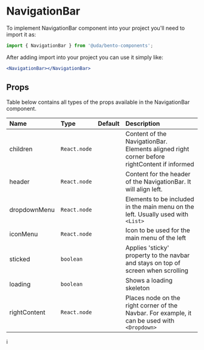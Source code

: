 # NavigationBar

To implement NavigationBar component into your project you'll need to import it as:

```jsx
import { NavigationBar } from '@uda/bento-components';
```

After adding import into your project you can use it simply like:

```jsx
<NavigationBar></NavigationBar>
```

## Props

Table below contains all types of the props available in the NavigationBar component.

| Name         | Type         | Default | Description                                                                                  |
| :----------- | :----------- | :------ | :------------------------------------------------------------------------------------------- |
| children     | `React.node` |         | Content of the NavigationBar. Elements aligned right corner before rightContent if informed  |  |
| header       | `React.node` |         | Content for the header of the NavigationBar. It will align left.                             |
| dropdownMenu | `React.node` |         | Elements to be included in the main menu on the left. Usually used with `<List>`             |
| iconMenu     | `React.node` |         | Icon to be used for the main menu of the left                                                |
| sticked      | `boolean`    |         | Applies 'sticky' property to the navbar and stays on top of screen when scrolling            |
| loading      | `boolean`    |         | Shows a loading skeleton                                                                     |
| rightContent | `React.node` |         | Places node on the right corner of the Navbar. For example, it can be used with `<Dropdown>` |

i
